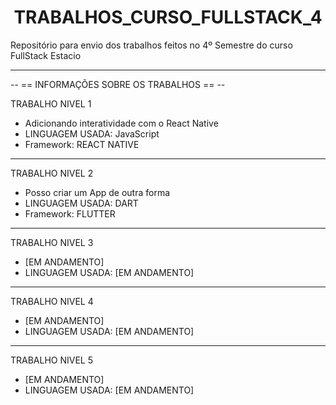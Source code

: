 <h1 align="center"> TRABALHOS_CURSO_FULLSTACK_4 </h1>

Repositório para envio dos trabalhos feitos no 4º Semestre do curso FullStack Estacio
<hr>
-- == INFORMAÇÕES SOBRE OS TRABALHOS == --

TRABALHO NIVEL 1
<ul>
<li> Adicionando interatividade com o React Native </li>
<li>LINGUAGEM USADA: JavaScript </li>
<li>Framework: REACT NATIVE</li>
</ul>

<hr>
TRABALHO NIVEL 2
<ul>
<li> Posso criar um App de outra forma </li>
<li>LINGUAGEM USADA: DART </li>
<li>Framework: FLUTTER</li>
</ul>

<hr>
TRABALHO NIVEL 3
<ul>
<li> [EM ANDAMENTO] </li>
<li>LINGUAGEM USADA: [EM ANDAMENTO] </li>
</ul>

<hr>
TRABALHO NIVEL 4
<ul>
<li> [EM ANDAMENTO] </li>
<li>LINGUAGEM USADA: [EM ANDAMENTO] </li>
</ul>

<hr>
TRABALHO NIVEL 5
<ul>
<li> [EM ANDAMENTO] </li>
<li>LINGUAGEM USADA: [EM ANDAMENTO] </li>
</ul>
